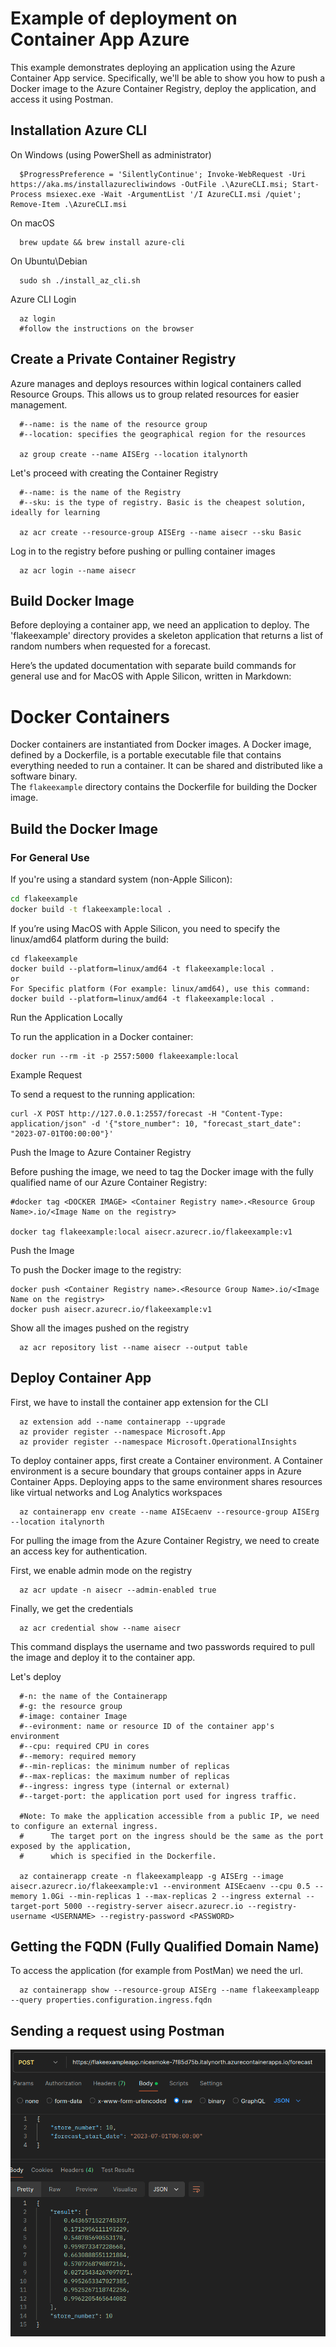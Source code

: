 
# Example of deployment on Container App Azure

This example demonstrates deploying an application using the Azure Container App service. Specifically, we'll be able to show you how to push a Docker image to the Azure Container Registry, deploy the application, and access it using Postman.





## Installation Azure CLI

On Windows (using PowerShell as administrator)

```
  $ProgressPreference = 'SilentlyContinue'; Invoke-WebRequest -Uri https://aka.ms/installazurecliwindows -OutFile .\AzureCLI.msi; Start-Process msiexec.exe -Wait -ArgumentList '/I AzureCLI.msi /quiet'; Remove-Item .\AzureCLI.msi
```

On macOS

```
  brew update && brew install azure-cli
```

On Ubuntu\Debian
```
  sudo sh ./install_az_cli.sh
```

Azure CLI Login 
```
  az login
  #follow the instructions on the browser
```

## Create a Private Container Registry

Azure manages and deploys resources within logical containers called Resource Groups. This allows us to group related resources for easier management. 

```
  #--name: is the name of the resource group
  #--location: specifies the geographical region for the resources

  az group create --name AISErg --location italynorth
```

Let's proceed with creating the Container Registry


```
  #--name: is the name of the Registry
  #--sku: is the type of registry. Basic is the cheapest solution, ideally for learning

  az acr create --resource-group AISErg --name aisecr --sku Basic
```

Log in to the registry before pushing or pulling container images

```
  az acr login --name aisecr
```


## Build Docker Image

Before deploying a container app, we need an application to deploy. The 'flakeexample' directory provides a skeleton application that returns a list of random numbers when requested for a forecast.


Here’s the updated documentation with separate build commands for general use and for MacOS with Apple Silicon, written in Markdown:

# Docker Containers

Docker containers are instantiated from Docker images. A Docker image, defined by a Dockerfile, is a portable executable file that contains everything needed to run a container. It can be shared and distributed like a software binary.  
The `flakeexample` directory contains the Dockerfile for building the Docker image.

## Build the Docker Image

### For General Use

If you're using a standard system (non-Apple Silicon):

```bash
cd flakeexample
docker build -t flakeexample:local .
```

If you’re using MacOS with Apple Silicon, you need to specify the linux/amd64 platform during the build:
```
cd flakeexample
docker build --platform=linux/amd64 -t flakeexample:local .
or
For Specific platform (For example: linux/amd64), use this command:
docker build --platform=linux/amd64 -t flakeexample:local .
```

Run the Application Locally

To run the application in a Docker container:
```
docker run --rm -it -p 2557:5000 flakeexample:local
```
Example Request

To send a request to the running application:
```
curl -X POST http://127.0.0.1:2557/forecast -H "Content-Type: application/json" -d '{"store_number": 10, "forecast_start_date": "2023-07-01T00:00:00"}'
```
Push the Image to Azure Container Registry

Before pushing the image, we need to tag the Docker image with the fully qualified name of our Azure Container Registry:
```
#docker tag <DOCKER IMAGE> <Container Registry name>.<Resource Group Name>.io/<Image Name on the registry>

docker tag flakeexample:local aisecr.azurecr.io/flakeexample:v1
```
Push the Image

To push the Docker image to the registry:
```
docker push <Container Registry name>.<Resource Group Name>.io/<Image Name on the registry>
docker push aisecr.azurecr.io/flakeexample:v1
```

Show all the images pushed on the registry

```
  az acr repository list --name aisecr --output table
``` 

## Deploy Container App

First, we have to install the container app extension for the CLI


```
  az extension add --name containerapp --upgrade
  az provider register --namespace Microsoft.App
  az provider register --namespace Microsoft.OperationalInsights
```
To deploy container apps, first create a Container environment. A Container environment is a secure boundary that groups container apps in Azure Container Apps. Deploying apps to the same environment shares resources like virtual networks and Log Analytics workspaces

```
  az containerapp env create --name AISEcaenv --resource-group AISErg --location italynorth
```

For pulling the image from the Azure Container Registry, we need to create an access key for authentication. 

First, we enable admin mode on the registry

```
  az acr update -n aisecr --admin-enabled true
```

Finally, we get the credentials

```
  az acr credential show --name aisecr
```

This command displays the username and two passwords required to pull the image and deploy it to the container app.

Let's deploy

```
  #-n: the name of the Containerapp
  #-g: the resource group
  #-image: container Image
  #--evironment: name or resource ID of the container app's environment
  #--cpu: required CPU in cores
  #--memory: required memory
  #--min-replicas: the minimum number of replicas
  #--max-replicas: the maximum number of replicas
  #--ingress: ingress type (internal or external)
  #--target-port: the application port used for ingress traffic.

  #Note: To make the application accessible from a public IP, we need to configure an external ingress.
  #      The target port on the ingress should be the same as the port exposed by the application,
  #      which is specified in the Dockerfile.

  az containerapp create -n flakeexampleapp -g AISErg --image aisecr.azurecr.io/flakeexample:v1 --environment AISEcaenv --cpu 0.5 --memory 1.0Gi --min-replicas 1 --max-replicas 2 --ingress external --target-port 5000 --registry-server aisecr.azurecr.io --registry-username <USERNAME> --registry-password <PASSWORD>
```


## Getting the FQDN (Fully Qualified Domain Name)

To access the application (for example from PostMan) we need the url. 

```
  az containerapp show --resource-group AISErg --name flakeexampleapp --query properties.configuration.ingress.fqdn
```


## Sending a request using Postman

![alt text](https://github.com/CristianMascia/AISE_Ch5/blob/main/postman.png?raw=true)
